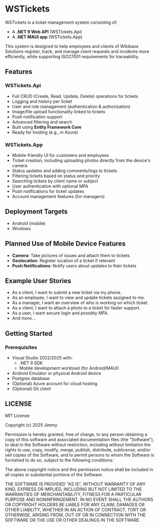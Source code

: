 # WSTickets

WSTickets is a ticket management system consisting of:
- A **.NET 9 Web API** (WSTickets.Api)
- A **.NET MAUI app** (WSTickets.App)

This system is designed to help employees and clients of Wikibase Solutions register, track, and manage client requests and incidents more efficiently, while supporting ISO27001 requirements for traceability.

## Features

### WSTickets.Api
- Full CRUD (Create, Read, Update, Delete) operations for tickets
- Logging and history per ticket
- User and role management (authentication & authorization)
- Image/file upload functionality linked to tickets
- Push notification support
- Advanced filtering and search
- Built using **Entity Framework Core**
- Ready for hosting (e.g., in Azure)

### WSTickets.App
- Mobile-friendly UI for customers and employees
- Ticket creation, including uploading photos directly from the device's camera
- Status updates and adding comments/logs to tickets
- Filtering tickets based on status and priority
- Searching tickets by client name or subject
- User authentication with optional MFA
- Push notifications for ticket updates
- Account management features (for managers)

## Deployment Targets
- Android (mobile)
- Windows

## Planned Use of Mobile Device Features
- **Camera**: Take pictures of issues and attach them to tickets
- **Geolocation**: Register location of a ticket if relevant
- **Push Notifications**: Notify users about updates to their tickets

## Example User Stories
- As a client, I want to submit a new ticket via my phone.
- As an employee, I want to view and update tickets assigned to me.
- As a manager, I want an overview of who is working on which ticket.
- As a client, I want to attach a photo to a ticket for faster support.
- As a user, I want secure login and possibly MFA.
- And more...

## Getting Started

### Prerequisites
- Visual Studio 2022/2025 with:
  - .NET 9 SDK
  - Mobile development workload (for Android/MAUI)
- Android Emulator or physical Android device
- Postgres database
- (Optional) Azure account for cloud hosting
- (Optional) Git client

## LICENSE

MIT License

Copyright (c) 2025 Jimmy

Permission is hereby granted, free of charge, to any person obtaining a copy
of this software and associated documentation files (the "Software"), to deal
in the Software without restriction, including without limitation the rights
to use, copy, modify, merge, publish, distribute, sublicense, and/or sell
copies of the Software, and to permit persons to whom the Software is
furnished to do so, subject to the following conditions:

The above copyright notice and this permission notice shall be included in
all copies or substantial portions of the Software.

THE SOFTWARE IS PROVIDED "AS IS", WITHOUT WARRANTY OF ANY KIND, EXPRESS OR
IMPLIED, INCLUDING BUT NOT LIMITED TO THE WARRANTIES OF MERCHANTABILITY,
FITNESS FOR A PARTICULAR PURPOSE AND NONINFRINGEMENT. IN NO EVENT SHALL THE
AUTHORS OR COPYRIGHT HOLDERS BE LIABLE FOR ANY CLAIM, DAMAGES OR OTHER
LIABILITY, WHETHER IN AN ACTION OF CONTRACT, TORT OR OTHERWISE, ARISING FROM,
OUT OF OR IN CONNECTION WITH THE SOFTWARE OR THE USE OR OTHER DEALINGS IN
THE SOFTWARE.
